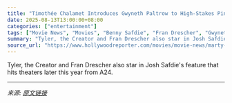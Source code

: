 ```yaml
---
title: "Timothée Chalamet Introduces Gwyneth Paltrow to High-Stakes Ping-Pong in ‘Marty Supreme’ Trailer"
date: 2025-08-13T13:00:00+08:00
categories: ["entertainment"]
tags: ["Movie News", "Movies", "Benny Safdie", "Fran Drescher", "Gwyneth Paltrow", "Josh Safdie", "Marty Supreme", "Sports", "Timothee Chalamet", "trailer", "Tyler the Creator"]
summary: "Tyler, the Creator and Fran Drescher also star in Josh Safdie's feature that hits theaters later this year from A24."
source_url: "https://www.hollywoodreporter.com/movies/movie-news/marty-supreme-trailer-timothee-chalamet-gwyneth-paltrow-a24-1236342990/"
---
```


Tyler, the Creator and Fran Drescher also star in Josh Safdie's feature that hits theaters later this year from A24.

---

*来源: [原文链接](https://www.hollywoodreporter.com/movies/movie-news/marty-supreme-trailer-timothee-chalamet-gwyneth-paltrow-a24-1236342990/)*
